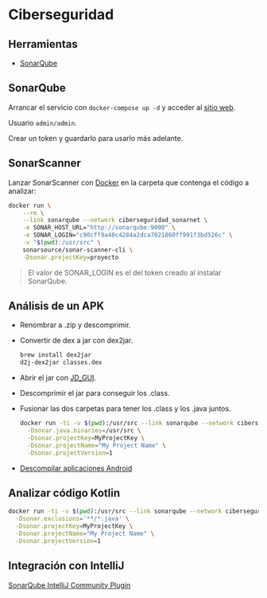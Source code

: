 # Ciberseguridad

## Herramientas

- [SonarQube](https://docs.sonarqube.org/latest/setup/get-started-2-minutes/)

## SonarQube

Arrancar el servicio con `docker-compose up -d` y acceder al [sitio web](http://localhost:9000).

Usuario `admin/admin`.

Crear un token y guardarlo para usarlo más adelante.

## SonarScanner

Lanzar SonarScanner con [Docker](https://docs.sonarqube.org/latest/analysis/scan/sonarscanner/) en la carpeta que
contenga el código a analizar:

```bash
docker run \
    --rm \
    --link sonarqube --network ciberseguridad_sonarnet \
    -e SONAR_HOST_URL="http://sonarqube:9000" \
    -e SONAR_LOGIN="c90cff9a40c4284a2dca7021860ff991f3bd526c" \
    -v "$(pwd):/usr/src" \
    sonarsource/sonar-scanner-cli \
    -Dsonar.projectKey=proyecto
```

> El valor de SONAR_LOGIN es el del token creado al instalar SonarQube.

## Análisis de un APK

- Renombrar a .zip y descomprimir.
- Convertir de dex a jar con dex2jar.

    ```bash
    brew install dex2jar
    d2j-dex2jar classes.dex
    ```

- Abrir el jar con [JD_GUI](http://java-decompiler.github.io).
- Descomprimir el jar para conseguir los .class.
- Fusionar las dos carpetas para tener los .class y los .java juntos.

    ```bash
    docker run -ti -v $(pwd):/usr/src --link sonarqube --network ciberseguridad_sonarnet newtmitch/sonar-scanner:alpine \
      -Dsonar.java.binaries=/usr/src \
      -Dsonar.projectKey=MyProjectKey \
      -Dsonar.projectName="My Project Name" \
      -Dsonar.projectVersion=1
    ```

- [Descompilar aplicaciones Android](https://medium.com/@alvareztech/descompilar-aplicaciones-android-8e7519732f23)

## Analizar código Kotlin

```bash
docker run -ti -v $(pwd):/usr/src --link sonarqube --network ciberseguridad_sonarnet newtmitch/sonar-scanner:alpine \
  -Dsonar.exclusions='**/*.java' \
  -Dsonar.projectKey=MyProjectKey \
  -Dsonar.projectName="My Project Name" \
  -Dsonar.projectVersion=1
```

## Integración con IntelliJ

[SonarQube IntelliJ Community Plugin](https://github.com/sonar-intellij-plugin/sonar-intellij-plugin)
